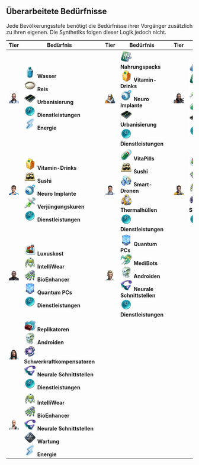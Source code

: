 ## Überarbeitete Bedürfnisse
   Jede Bevölkerungsstufe benötigt die Bedürfnisse ihrer Vorgänger zusätzlich zu ihren eigenen. Die Synthetiks folgen dieser Logik jedoch nicht.

   | **Tier**|**Bedürfnis**||**Tier**|**Bedürfnis** || **Tier**|**Bedürfnis**||**Tier**|**Bedürfnis** |
   |---|---|---|---|---|---|---|---|---|---|---|
   |<img src="../../_media/icons/icon_portrait_resident_earth_01.png" />|<img src="../../_media/icons/A6_water.png" height="32" /> **Wasser** <br> <img src="../../_media/icons/A6_rice.png" height="32" /> **Reis** <br> <img src="../../_media/icons/A6_road.png" height="32" /> **Urbanisierung** <br> <img src="../../_media/icons/A6_virtual_reality_generators.png" height="32" /> **Dienstleistungen** <br> <img src="../../_media/icons/icon_energy.png" height="32" /> **Energie**||<img src="../../_media/icons/icon_portrait_resident_arctic_01.png" />|<img src="../../_media/icons/A6_spacefood.png" height="32" /> **Nahrungspacks** <br> <img src="../../_media/icons/A6_VitaDrinks.png" height="32" /> **Vitamin-Drinks** <br> <img src="../../_media/icons/A6_NeuroImplants.png" height="32" /> **Neuro Implante** <br> <img src="../../_media/icons/A6_road.png" height="32" /> **Urbanisierung** <br> <img src="../../_media/icons/A6_virtual_reality_generators.png" height="32" /> **Dienstleistungen**||<img src="../../_media/icons/icon_portrait_resident_moon_01.png" />|<img src="../../_media/icons/A6_oxygen.png" height="32" /> **Suaerstoff** <br> <img src="../../_media/icons/A6_spacefood.png" height="32" /> **Nahrungspacks** <br> <img src="../../_media/icons/A6_rejuvenators.png" height="32" /> **Verjüngungskuren** <br> <img src="../../_media/icons/A6_vitapills.png" height="32" /> **VitaPills** <br> <img src="../../_media/icons/A6_road.png" height="32" /> **Urbanisierung** <br> <img src="../../_media/icons/A6_virtual_reality_generators.png" height="32" /> **Dienstleistungen**||<img src="../../_media/icons/icon_portrait_resident_tundra_01.png" />|<img src="../../_media/icons/A6_VitaDrinks.png" height="32" /> **Vitamin-Drinks** <br> <img src="../../_media/icons/A6_fine_food.png" height="32" /> **Sushi** <br> <img src="../../_media/icons/A6_smart_drones.png" height="32" /> **Smart-Dronen** <br> <img src="../../_media/icons/A6_road.png" height="32" /> **Urbanisierung** <br> <img src="../../_media/icons/A6_virtual_reality_generators.png" height="32" /> **Dienstleistungen**|
   |<img src="../../_media/icons/icon_portrait_resident_earth_02.png" />|<img src="../../_media/icons/A6_VitaDrinks.png" height="32" /> **Vitamin-Drinks** <br> <img src="../../_media/icons/A6_fine_food.png" height="32" /> **Sushi** <br> <img src="../../_media/icons/A6_NeuroImplants.png" height="32" /> **Neuro Implante** <br> <img src="../../_media/icons/A6_rejuvenators.png" height="32" /> **Verjüngungskuren** <br> <img src="../../_media/icons/A6_virtual_reality_generators.png" height="32" /> **Dienstleistungen**||<img src="../../_media/icons/icon_portrait_resident_arctic_02.png" />|<img src="../../_media/icons/A6_vitapills.png" height="32" /> **VitaPills** <br> <img src="../../_media/icons/A6_fine_food.png" height="32" /> **Sushi** <br> <img src="../../_media/icons/A6_smart_drones.png" height="32" /> **Smart-Dronen** <br> <img src="../../_media/icons/A6_thermal_shells.png" height="32" /> **Thermalhüllen** <br> <img src="../../_media/icons/A6_virtual_reality_generators.png" height="32" /> **Dienstleistungen**||<img src="../../_media/icons/icon_portrait_resident_moon_02.png" />|<img src="../../_media/icons/A6_LuxuryFood.png" height="32" /> **Luxuskost** <br> <img src="../../_media/icons/A6_cybernetic_implants.png" height="32" /> **BioEnhancer** <br> <img src="../../_media/icons/A6_intelli_clothes.png" height="32" /> **IntelliWear** <br> <img src="../../_media/icons/A6_Anti-GravCompensators.png" height="32" /> **Schwerkraftkompensatoren** <br> <img src="../../_media/icons/A6_virtual_reality_generators.png" height="32" /> **Dienstleistungen**||<img src="../../_media/icons/icon_portrait_resident_tundra_02.png" />|<img src="../../_media/icons/A6_LuxuryFood.png" height="32" /> **Luxuskost** <br> <img src="../../_media/icons/A6_thermal_shells.png" height="32" /> **Thermalhüllen** <br> <img src="../../_media/icons/A6_medibots.png" height="32" /> **MediBots** <br> <img src="../../_media/icons/A6_replicators.png" height="32" /> **Replikatoren** <br> <img src="../../_media/icons/A6_virtual_reality_generators.png" height="32" /> **Dienstleistungen**|
   |<img src="../../_media/icons/icon_portrait_resident_earth_03.png" />|<img src="../../_media/icons/A6_LuxuryFood.png" height="32" /> **Luxuskost** <br> <img src="../../_media/icons/A6_intelli_clothes.png" height="32" /> **IntelliWear** <br> <img src="../../_media/icons/A6_cybernetic_implants.png" height="32" /> **BioEnhancer** <br> <img src="../../_media/icons/A6_Quantum_Computers.png" height="32" /> **Quantum PCs** <br> <img src="../../_media/icons/A6_virtual_reality_generators.png" height="32" /> **Dienstleistungen**||<img src="../../_media/icons/icon_portrait_resident_arctic_03.png" />|<img src="../../_media/icons/A6_Quantum_Computers.png" height="32" /> **Quantum PCs** <br> <img src="../../_media/icons/A6_medibots.png" height="32" /> **MediBots** <br> <img src="../../_media/icons/A6_androids.png" height="32" /> **Androiden** <br> <img src="../../_media/icons/A6_neural_interfaces.png" height="32" /> **Neurale Schnittstellen** <br> <img src="../../_media/icons/A6_virtual_reality_generators.png" height="32" /> **Dienstleistungen**|||||||
   |<img src="../../_media/icons/icon_portrait_resident_earth_04.png" />|<img src="../../_media/icons/A6_replicators.png" height="32" /> **Replikatoren** <br> <img src="../../_media/icons/A6_androids.png" height="32" /> **Androiden** <br> <img src="../../_media/icons/A6_Anti-GravCompensators.png" height="32" /> **Schwerkraftkompensatoren** <br> <img src="../../_media/icons/A6_neural_interfaces.png" height="32" /> **Neurale Schnittstellen** <br> <img src="../../_media/icons/A6_virtual_reality_generators.png" height="32" /> **Dienstleistungen**||
   |<img src="../../_media/icons/icon_portrait_resident_earth_05.png" />|<img src="../../_media/icons/A6_intelli_clothes.png" height="32" /> **IntelliWear** <br> <img src="../../_media/icons/A6_cybernetic_implants.png" height="32" /> **BioEnhancer** <br> <img src="../../_media/icons/A6_neural_interfaces.png" height="32" /> **Neurale Schnittstellen** <br> <img src="../../_media/icons/A6_colony_safety.png" height="32" /> **Wartung** <br> <img src="../../_media/icons/icon_energy.png" height="32" /> **Energie**|||||||
